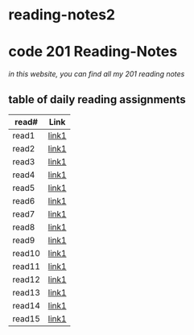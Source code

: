 # reading-notes2
# code 201 Reading-Notes

*in this website, you can find all my 201 reading notes*
 ## table of daily reading assignments
 
 **read#**| **Link**
 --------|--------
 read1 |[link1](https://github.com/bayan-97/reading-notes2/edit/master/class1.md)
 read2 |[link1]()
 read3 |[link1]()
 read4 |[link1]()
 read5 |[link1]()
 read6 |[link1]()
 read7 |[link1]()
 read8 |[link1]()
 read9 |[link1]()
 read10 |[link1]()
 read11 |[link1]()
 read12 |[link1]()
 read13 |[link1]()
 read14 |[link1]()
 read15 |[link1]()